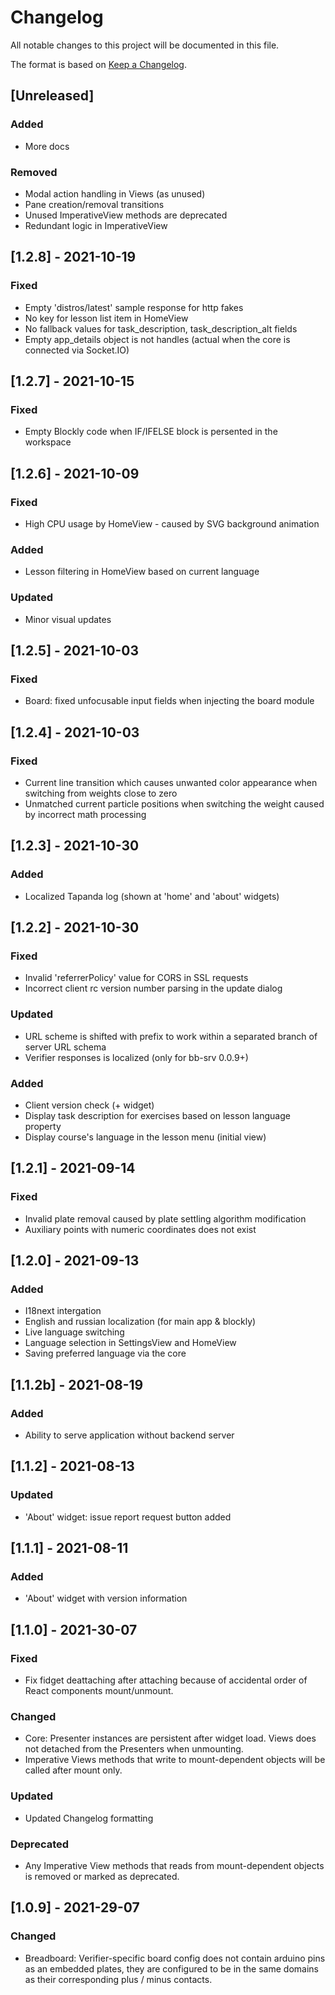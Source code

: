 # Changelog

All notable changes to this project will be documented in this file.

The format is based on [Keep a Changelog](https://keepachangelog.com/en/1.0.0/).

## [Unreleased]

### Added
- More docs

### Removed
- Modal action handling in Views (as unused)
- Pane creation/removal transitions
- Unused ImperativeView methods are deprecated
- Redundant logic in ImperativeView

## [1.2.8] - 2021-10-19

### Fixed
- Empty 'distros/latest' sample response for http fakes
- No key for lesson list item in HomeView
- No fallback values for task_description, task_description_alt fields
- Empty app_details object is not handles (actual when the core is connected via Socket.IO)

## [1.2.7] - 2021-10-15

### Fixed
- Empty Blockly code when IF/IFELSE block is persented in the workspace

## [1.2.6] - 2021-10-09

### Fixed
- High CPU usage by HomeView - caused by SVG background animation

### Added
- Lesson filtering in HomeView based on current language

### Updated
- Minor visual updates

## [1.2.5] - 2021-10-03

### Fixed
- Board: fixed unfocusable input fields when injecting the board module 

## [1.2.4] - 2021-10-03

### Fixed
- Current line transition which causes unwanted color appearance when switching from weights close to zero
- Unmatched current particle positions when switching the weight caused by incorrect math processing

## [1.2.3] - 2021-10-30

### Added
- Localized Tapanda log (shown at 'home' and 'about' widgets)

## [1.2.2] - 2021-10-30

### Fixed
- Invalid 'referrerPolicy' value for CORS in SSL requests
- Incorrect client rc version number parsing in the update dialog  

### Updated
- URL scheme is shifted with prefix to work within a separated branch of server URL schema
- Verifier responses is localized (only for bb-srv 0.0.9+)

### Added
- Client version check (+ widget)
- Display task description for exercises based on lesson language property
- Display course's language in the lesson menu (initial view)

## [1.2.1] - 2021-09-14

### Fixed
- Invalid plate removal caused by plate settling algorithm modification
- Auxiliary points with numeric coordinates does not exist

## [1.2.0] - 2021-09-13

### Added
- I18next intergation
- English and russian localization (for main app & blockly)
- Live language switching
- Language selection in SettingsView and HomeView
- Saving preferred language via the core

## [1.1.2b] - 2021-08-19

### Added
- Ability to serve application without backend server
## [1.1.2] - 2021-08-13

### Updated
- 'About' widget: issue report request button added

## [1.1.1] - 2021-08-11

### Added
- 'About' widget with version information

## [1.1.0] - 2021-30-07

### Fixed
- Fix fidget deattaching after attaching because of accidental order of React components mount/unmount.

### Changed
- Core: Presenter instances are persistent after widget load. Views does not detached from the Presenters when unmounting.
- Imperative Views methods that write to mount-dependent objects will be called after mount only.

### Updated
- Updated Changelog formatting

### Deprecated
- Any Imperative View methods that reads from mount-dependent objects is removed or marked as deprecated.

## [1.0.9] - 2021-29-07

### Changed
- Breadboard: Verifier-specific board config does not contain arduino pins as an embedded plates, they are configured to be in the same domains as their corresponding plus / minus contacts.
